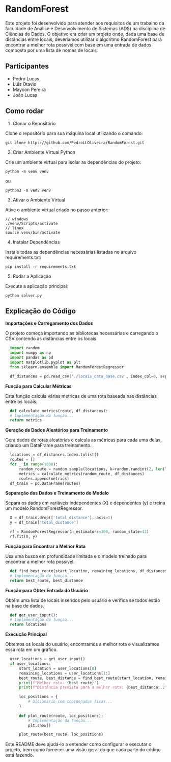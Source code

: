 # RandomForest
  Este projeto foi desenvolvido para atender aos requisitos de um trabalho da faculdade de Análise e Desenvolvimento de Sistemas (ADS) na disciplina de Ciências de Dados. O objetivo era criar um projeto onde, dada uma base de distâncias entre locais, deveríamos utilizar o algoritmo RandomForest para encontrar a melhor rota possível com base em uma entrada de dados composta por uma lista de nomes de locais.
## Participantes
  - Pedro Lucas
  - Luis Otavio
  - Maycon Pereira
  - João Lucas

## Como rodar
  1. Clonar o Repositório

  Clone o repositório para sua máquina local utilizando o comando:
    
    git clone https://github.com/PedroLLOliveira/RandomForest.git
    
  2. Criar Ambiente Virtual Python

  Crie um ambiente virtual para isolar as dependências do projeto:
    
    python -m venv venv
    
  ou
    
    python3 -m venv venv
    
  3. Ativar o Ambiente Virtual

  Ative o ambiente virtual criado no passo anterior:
    
    // windows 
    ./venv/Scripts/activate
    // linux
    source venv/bin/activate
    
  4. Instalar Dependências

  Instale todas as dependências necessárias listadas no arquivo requirements.txt:
    
    pip install -r requirements.txt
    
  5. Rodar a Aplicação

  Execute a aplicação principal:
    
    python solver.py
  
## Explicação do Código

  **Importações e Carregamento dos Dados**

  O projeto começa importando as bibliotecas necessárias e carregando o CSV contendo as distâncias entre os locais.

  ```python
    import random
    import numpy as np
    import pandas as pd
    import matplotlib.pyplot as plt
    from sklearn.ensemble import RandomForestRegressor

    df_distances = pd.read_csv('./locais_data_base.csv', index_col=0, sep=';')
  ```

  **Função para Calcular Métricas**

  Esta função calcula várias métricas de uma rota baseada nas distâncias entre os locais.

  ```python
    def calculate_metrics(route, df_distances):
    # Implementação da função...
    return metrics
  ```

  **Geração de Dados Aleatórios para Treinamento**

  Gera dados de rotas aleatórias e calcula as métricas para cada uma delas, criando um DataFrame para treinamento.

  ```python
    locations = df_distances.index.tolist()
    routes = []
    for _ in range(1000):
        random_route = random.sample(locations, k=random.randint(2, len(locations)))
        metrics = calculate_metrics(random_route, df_distances)
        routes.append(metrics)
    df_train = pd.DataFrame(routes)
  ```

  **Separação dos Dados e Treinamento do Modelo**

  Separa os dados em variáveis independentes (X) e dependentes (y) e treina um modelo RandomForestRegressor.

  ```python 
    X = df_train.drop(['total_distance'], axis=1)
    y = df_train['total_distance']

    rf = RandomForestRegressor(n_estimators=100, random_state=42)
    rf.fit(X, y)
  ```

  **Função para Encontrar a Melhor Rota**

  Usa uma busca em profundidade limitada e o modelo treinado para encontrar a melhor rota possível.

  ```python 
    def find_best_route(start_location, remaining_locations, df_distances, model, max_depth=5):
    # Implementação da função...
    return best_route, best_distance
  ```

  **Função para Obter Entrada do Usuário**

  Obtém uma lista de locais inseridos pelo usuário e verifica se todos estão na base de dados.

  ```python
    def get_user_input():
    # Implementação da função...
    return locations 
  ```

  **Execução Principal**

  Obtemos os locais do usuário, encontramos a melhor rota e visualizamos essa rota em um gráfico.

  ```python 
    user_locations = get_user_input()
    if user_locations:
        start_location = user_locations[0]
        remaining_locations = user_locations[1:]
        best_route, best_distance = find_best_route(start_location, remaining_locations, df_distances, rf, max_depth=4)
        print(f"Melhor rota: {best_route}")
        print(f"Distância prevista para a melhor rota: {best_distance:.2f}")

        loc_positions = {
            # Dicionário com coordenadas fixas...
        }
        
        def plot_route(route, loc_positions):
            # Implementação da função...
            plt.show()

        plot_route(best_route, loc_positions)
  ```

  Este README deve ajudá-lo a entender como configurar e executar o projeto, bem como fornecer uma visão geral do que cada parte do código está fazendo.
